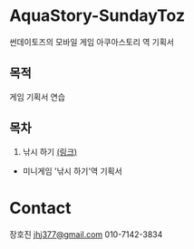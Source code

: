 # AquaStory-SundayToz
썬데이토즈의 모바일 게임 아쿠아스토리 역 기획서

## 목적
게임 기획서 연습

## 목차

1. 낚시 하기 [(링크)](https://github.com/hojin-kr/Design-Book/blob/master/AquaStory-SundayToz/%EB%82%9A%EC%8B%9C-%ED%95%98%EA%B8%B0.md)
  - 미니게임 '낚시 하기'역 기획서

# Contact
장호진 jhj377@gmail.com
010-7142-3834
